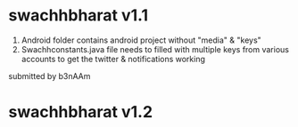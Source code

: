 swachhbharat v1.1
============
1) Android folder contains android project without "media" & "keys"
2) Swachhconstants.java file needs to filled with multiple keys from various accounts to get the twitter & notifications working

submitted by b3nAAm

swachhbharat v1.2
============
